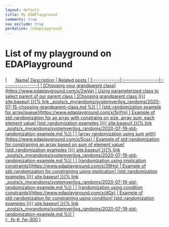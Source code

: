 ```yaml
---
layout: default
title: My EDAPlayground
comments: true
nav_exclude: true
permalink: /edaplayground
---
```


# List of my playground on EDAPlayground

<div  markdown="1">
| <a href="https://www.edaplayground" > <svg width="20" height="20" viewBox="0 -0.1 2 2" class="customsvg"> <use xlink:href="#svg-edaplay"></use></svg> Name| Description          | Related posts |
|:-------------|:------------------|:-----------------|
| [Choosing your grandparent class](https://www.edaplayground.com/x/2wVa) | Using parameterized class to select parent of our parent class | [Choosing grandparent class ]({{ site.baseurl }}{% link _posts/x_myrandoms/systemverilog_randoms/2020-07-15-choosing-grandparent-class.md  %}) |
| [std::randomization example for array/queue](https://www.edaplayground.com/x/5nYm) | Example of std::randomization for an array with constrains on size, array sum, each element value| [std::randomization examples ]({{ site.baseurl }}{% link _posts/x_myrandoms/systemverilog_randoms/2020-07-19-std-randomization-example.md  %}) |
| [array randomization using sum with](https://www.edaplayground.com/x/5css) | Example of std::randomization for constraining an array based on sum of element value| [std::randomization examples ]({{ site.baseurl }}{% link _posts/x_myrandoms/systemverilog_randoms/2020-07-19-std-randomization-example.md  %}) |
| [randomization using implication constraints](https://www.edaplayground.com/x/39Hg) | Example of std::randomization for constraining using implication| [std::randomization examples ]({{ site.baseurl }}{% link _posts/x_myrandoms/systemverilog_randoms/2020-07-19-std-randomization-example.md  %}) |
| [randomization using condition constraints](https://www.edaplayground.com/x/dQx) | Example of std::randomization for constraining using condition| [std::randomization examples ]({{ site.baseurl }}{% link _posts/x_myrandoms/systemverilog_randoms/2020-07-19-std-randomization-example.md  %}) |

</div>
{: .fs-6 .fw-300 }
